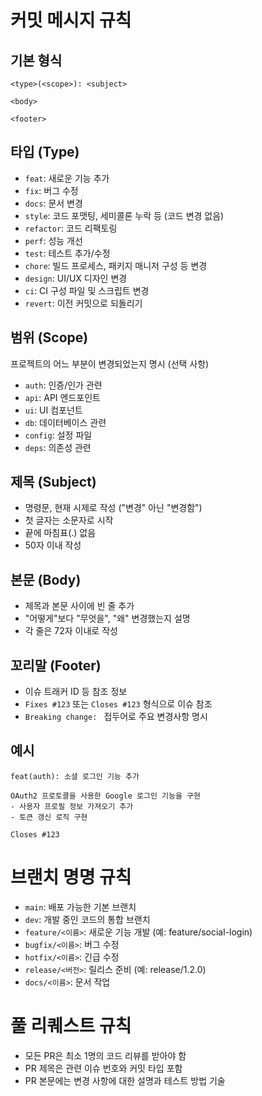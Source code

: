# 커밋 메시지 규칙

## 기본 형식
```
<type>(<scope>): <subject>

<body>

<footer>
```

## 타입 (Type)
- `feat`: 새로운 기능 추가
- `fix`: 버그 수정
- `docs`: 문서 변경
- `style`: 코드 포맷팅, 세미콜론 누락 등 (코드 변경 없음)
- `refactor`: 코드 리팩토링
- `perf`: 성능 개선
- `test`: 테스트 추가/수정
- `chore`: 빌드 프로세스, 패키지 매니저 구성 등 변경
- `design`: UI/UX 디자인 변경
- `ci`: CI 구성 파일 및 스크립트 변경
- `revert`: 이전 커밋으로 되돌리기

## 범위 (Scope)
프로젝트의 어느 부분이 변경되었는지 명시 (선택 사항)
- `auth`: 인증/인가 관련
- `api`: API 엔드포인트
- `ui`: UI 컴포넌트
- `db`: 데이터베이스 관련
- `config`: 설정 파일
- `deps`: 의존성 관련

## 제목 (Subject)
- 명령문, 현재 시제로 작성 ("변경" 아닌 "변경함")
- 첫 글자는 소문자로 시작
- 끝에 마침표(.) 없음
- 50자 이내 작성

## 본문 (Body)
- 제목과 본문 사이에 빈 줄 추가
- "어떻게"보다 "무엇을", "왜" 변경했는지 설명
- 각 줄은 72자 이내로 작성

## 꼬리말 (Footer)
- 이슈 트래커 ID 등 참조 정보
- `Fixes #123` 또는 `Closes #123` 형식으로 이슈 참조
- `Breaking change: ` 접두어로 주요 변경사항 명시

## 예시
```
feat(auth): 소셜 로그인 기능 추가

OAuth2 프로토콜을 사용한 Google 로그인 기능을 구현
- 사용자 프로필 정보 가져오기 추가
- 토큰 갱신 로직 구현

Closes #123
```

# 브랜치 명명 규칙
- `main`: 배포 가능한 기본 브랜치
- `dev`: 개발 중인 코드의 통합 브랜치
- `feature/<이름>`: 새로운 기능 개발 (예: feature/social-login)
- `bugfix/<이름>`: 버그 수정
- `hotfix/<이름>`: 긴급 수정
- `release/<버전>`: 릴리스 준비 (예: release/1.2.0)
- `docs/<이름>`: 문서 작업

# 풀 리퀘스트 규칙
- 모든 PR은 최소 1명의 코드 리뷰를 받아야 함
- PR 제목은 관련 이슈 번호와 커밋 타입 포함
- PR 본문에는 변경 사항에 대한 설명과 테스트 방법 기술
